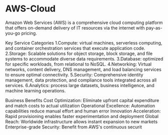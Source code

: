 # AWS-Cloud
Amazon Web Services (AWS) is a comprehensive cloud computing platform that offers on-demand delivery of IT resources via the internet with pay-as-you-go pricing.

Key Service Categories
1.Compute: virtual machines, serverless computing, and container orchestration services that execute application code.
2.Storage: Scalable solutions for object storage, block storage, and file systems to accommodate diverse data requirements.
3.Database: optimized for specific workloads, from relational to NoSQL.
4.Networking: Virtual networks, content delivery, DNS management, and load balancing services to ensure optimal connectivity.
5.Security: Comprehensive identity management, data protection, and compliance tools integrated across all services.
6.Analytics: process large datasets, business intelligence, and machine learning operations.

Business Benefits
Cost Optimization: Eliminate upfront capital expenditure and match costs to actual utilization
Operational Excellence: Automation capabilities reduce manual effort and human error
Innovation Acceleration: Rapid provisioning enables faster experimentation and deployment
Global Reach: Worldwide infrastructure allows instant expansion to new markets
Enterprise-grade Security: Benefit from AWS's continuous securit
